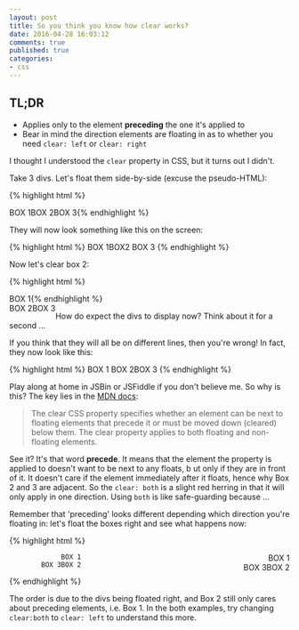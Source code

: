 ```yaml
---
layout: post
title: So you think you know how clear works?
date: 2016-04-28 16:03:12
comments: true
published: true
categories:
- css
---
```


<div class="tldr">
    <h2>TL;DR</h2>
    <ul>
        <li>Applies only to the element <strong>preceding</strong> the one it's applied to</li>
        <li>Bear in mind the direction elements are floating in as to whether you need <code>clear: left</code> or <code>clear: right</code></li>
   </ul>
</div>

I thought I understood the `clear` property in CSS, but it turns out I didn't.

Take 3 divs. Let's float them side-by-side (excuse the pseudo-HTML):

{% highlight html %}
<style>
.left {
    float: left;
}
</style>
<div class="left">BOX 1</div>
<div class="left">BOX 2</div>
<div class="left">BOX 3</div>
{% endhighlight %}

They will now look something like this on the screen:

{% highlight html %}
BOX 1BOX2 BOX 3
{% endhighlight %}

Now let's clear box 2:

{% highlight html %}
<style>
.left {
    float: left;
}
.cleared {
    clear: both;
}
</style>
<div class="left">BOX 1</div>
<div class="left cleared">BOX 2</div>
<div class="left">BOX 3</div>
{% endhighlight %}

How do expect the divs to display now? Think about it for a second ...

If you think that they will all be on different lines, then you're wrong! In fact, they now look like this:

{% highlight html %}
BOX 1
BOX 2BOX 3
{% endhighlight %}

Play along at home in JSBin or JSFiddle if you don't believe me. So why is this? The key lies in the [MDN docs](https://developer.mozilla.org/en/docs/Web/CSS/clear):

> The clear CSS property specifies whether an element can be next to floating elements that precede it or must be moved down (cleared) below them. The clear property applies to both floating and non-floating elements.

See it? It's that word __precede__. It means that the element the property is applied to doesn't want to be next to any floats, b ut only if they are in front of it. It doesn't care if the element immediately after it floats, hence why Box 2 and 3 are adjacent. So the `clear: both` is a slight red herring in that it will only apply in one direction. Using `both` is like safe-guarding because ...

Remember that 'preceding' looks different depending which direction you're floating in: let's float the boxes right and see what happens now:

{% highlight html %}
<style>
.right {
    float: right;
}
.cleared {
    clear: both;
}
</style>
<div class="right">BOX 1</div>
<div class="right cleared">BOX 2</div>
<div class="right">BOX 3</div>

<!-- Now look like: -->

                 BOX 1
            BOX 3BOX 2
{% endhighlight %}

The order is due to the divs being floated right, and Box 2 still only cares about preceding elements, i.e. Box 1. In the both examples, try changing `clear:both` to `clear: left` to understand this more.